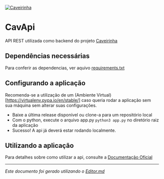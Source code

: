 [![Caveirinha](https://user-images.githubusercontent.com/22015299/34806963-637611ba-f65c-11e7-8dc6-0e887fafda78.png "Caveirinha")](https://github.com/Barbosathiago/Caveirinha-Angular "Caveirinha")

# CavApi

API REST utilizada como backend do projeto [Caveirinha](https://github.com/Barbosathiago/caveirinha-angular)

## Dependências necessárias

Para conferir as dependencias, ver aquivo [requirements.txt](https://github.com/Barbosathiago/cav-api/blob/master/requirements.txt)

## Configurando a aplicação

Recomenda-se a utilização de um (Ambiente Virtual)[https://virtualenv.pypa.io/en/stable/] caso queria rodar a aplicação sem sua máquina sem alterar suas configurações.

- Baixe a última release disponível ou clone-a para um repositório local
- Com o python, execute o arquivo app.py `python3 app.py` no diretório raiz da aplicação
- Sucesso! A api já deverá estar rodando localmente.

## Utilizando a aplicação

Para detalhes sobre como utilizar a api, consulte a [Documentação Oficial](https://cavapi.docs.apiary.io)


------------

*Este documento foi gerado utilizando o [Editor.md](https://pandao.github.io/editor.md/en.html)*
